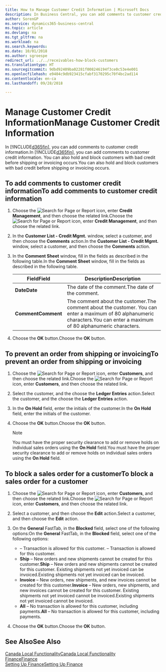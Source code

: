 ```yaml
---
title: How to Manage Customer Credit Information | Microsoft Docs
description: In Business Central, you can add comments to customer credit information. You can also hold and block customers with bad credit before shipping or invoicing occurs.
author: SorenGP
ms.service: dynamics365-business-central
ms.topic: article
ms.devlang: na
ms.tgt_pltfrm: na
ms.workload: na
ms.search.keywords: 
ms.date: 10/01/2018
ms.author: sgroespe
redirect_url: ../../receivables-how-block-customers
ms.translationtype: HT
ms.sourcegitcommit: 9dbd92409ba02281f008246194f3ce0c53e4e001
ms.openlocfilehash: e9404c9db923415cfabf3170295c70f4bc2ad114
ms.contentlocale: en-ca
ms.lasthandoff: 09/28/2018

---
```

# <a name="manage-customer-credit-information"></a><span data-ttu-id="05dc6-104">Manage Customer Credit Information</span><span class="sxs-lookup"><span data-stu-id="05dc6-104">Manage Customer Credit Information</span></span>
<span data-ttu-id="05dc6-105">In [!INCLUDE[d365fin](../../includes/d365fin_md.md)], you can add comments to customer credit information.</span><span class="sxs-lookup"><span data-stu-id="05dc6-105">In [!INCLUDE[d365fin](../../includes/d365fin_md.md)], you can add comments to customer credit information.</span></span> <span data-ttu-id="05dc6-106">You can also hold and block customers with bad credit before shipping or invoicing occurs.</span><span class="sxs-lookup"><span data-stu-id="05dc6-106">You can also hold and block customers with bad credit before shipping or invoicing occurs.</span></span>  

## <a name="to-add-comments-to-customer-credit-information"></a><span data-ttu-id="05dc6-107">To add comments to customer credit information</span><span class="sxs-lookup"><span data-stu-id="05dc6-107">To add comments to customer credit information</span></span>  
1.  <span data-ttu-id="05dc6-108">Choose the ![Search for Page or Report](../../media/ui-search/search_small.png "Search for Page or Report icon") icon, enter **Credit Management**, and then choose the related link.</span><span class="sxs-lookup"><span data-stu-id="05dc6-108">Choose the ![Search for Page or Report](../../media/ui-search/search_small.png "Search for Page or Report icon") icon, enter **Credit Management**, and then choose the related link.</span></span>  
2.  <span data-ttu-id="05dc6-109">In the **Customer List - Credit Mgmt.** window, select a customer, and then choose the **Comments** action.</span><span class="sxs-lookup"><span data-stu-id="05dc6-109">In the **Customer List - Credit Mgmt.** window, select a customer, and then choose the **Comments** action.</span></span>  
3.  <span data-ttu-id="05dc6-110">In the **Comment Sheet** window, fill in the fields as described in the following table.</span><span class="sxs-lookup"><span data-stu-id="05dc6-110">In the **Comment Sheet** window, fill in the fields as described in the following table.</span></span>  

    |<span data-ttu-id="05dc6-111">Field</span><span class="sxs-lookup"><span data-stu-id="05dc6-111">Field</span></span>|<span data-ttu-id="05dc6-112">Description</span><span class="sxs-lookup"><span data-stu-id="05dc6-112">Description</span></span>|  
    |---------------------------------|---------------------------------------|  
    |<span data-ttu-id="05dc6-113">**Date**</span><span class="sxs-lookup"><span data-stu-id="05dc6-113">**Date**</span></span>|<span data-ttu-id="05dc6-114">The date of the comment.</span><span class="sxs-lookup"><span data-stu-id="05dc6-114">The date of the comment.</span></span>|  
    |<span data-ttu-id="05dc6-115">**Comment**</span><span class="sxs-lookup"><span data-stu-id="05dc6-115">**Comment**</span></span>|<span data-ttu-id="05dc6-116">The comment about the customer.</span><span class="sxs-lookup"><span data-stu-id="05dc6-116">The comment about the customer.</span></span> <span data-ttu-id="05dc6-117">You can enter a maximum of 80 alphanumeric characters.</span><span class="sxs-lookup"><span data-stu-id="05dc6-117">You can enter a maximum of 80 alphanumeric characters.</span></span>|  

4.  <span data-ttu-id="05dc6-118">Choose the **OK** button.</span><span class="sxs-lookup"><span data-stu-id="05dc6-118">Choose the **OK** button.</span></span>  

## <a name="to-prevent-an-order-from-shipping-or-invoicing"></a><span data-ttu-id="05dc6-119">To prevent an order from shipping or invoicing</span><span class="sxs-lookup"><span data-stu-id="05dc6-119">To prevent an order from shipping or invoicing</span></span>  
1.  <span data-ttu-id="05dc6-120">Choose the ![Search for Page or Report](../../media/ui-search/search_small.png "Search for Page or Report icon") icon, enter **Customers**, and then choose the related link.</span><span class="sxs-lookup"><span data-stu-id="05dc6-120">Choose the ![Search for Page or Report](../../media/ui-search/search_small.png "Search for Page or Report icon") icon, enter **Customers**, and then choose the related link.</span></span>  
2.  <span data-ttu-id="05dc6-121">Select the customer, and the choose the **Ledger Entries** action.</span><span class="sxs-lookup"><span data-stu-id="05dc6-121">Select the customer, and the choose the **Ledger Entries** action.</span></span>  
3.  <span data-ttu-id="05dc6-122">In the **On Hold** field, enter the initials of the customer.</span><span class="sxs-lookup"><span data-stu-id="05dc6-122">In the **On Hold** field, enter the initials of the customer.</span></span>  
4.  <span data-ttu-id="05dc6-123">Choose the **OK** button.</span><span class="sxs-lookup"><span data-stu-id="05dc6-123">Choose the **OK** button.</span></span>  

    > [!NOTE]  
    >  <span data-ttu-id="05dc6-124">You must have the proper security clearance to add or remove holds on individual sales orders using the **On Hold** field.</span><span class="sxs-lookup"><span data-stu-id="05dc6-124">You must have the proper security clearance to add or remove holds on individual sales orders using the **On Hold** field.</span></span>  

## <a name="to-block-a-sales-order-for-a-customer"></a><span data-ttu-id="05dc6-125">To block a sales order for a customer</span><span class="sxs-lookup"><span data-stu-id="05dc6-125">To block a sales order for a customer</span></span>  
1.  <span data-ttu-id="05dc6-126">Choose the ![Search for Page or Report](../../media/ui-search/search_small.png "Search for Page or Report icon") icon, enter **Customers**, and then choose the related link.</span><span class="sxs-lookup"><span data-stu-id="05dc6-126">Choose the ![Search for Page or Report](../../media/ui-search/search_small.png "Search for Page or Report icon") icon, enter **Customers**, and then choose the related link.</span></span>  
2.  <span data-ttu-id="05dc6-127">Select a customer, and then choose the **Edit** action.</span><span class="sxs-lookup"><span data-stu-id="05dc6-127">Select a customer, and then choose the **Edit** action.</span></span>  
3.  <span data-ttu-id="05dc6-128">On the **General** FastTab, in the **Blocked** field, select one of the following options:</span><span class="sxs-lookup"><span data-stu-id="05dc6-128">On the **General** FastTab, in the **Blocked** field, select one of the following options:</span></span>  

    -   <span data-ttu-id="05dc6-129">**<Blank>** – Transaction is allowed for this customer.</span><span class="sxs-lookup"><span data-stu-id="05dc6-129">**<Blank>** – Transaction is allowed for this customer.</span></span>  
    -   <span data-ttu-id="05dc6-130">**Ship** – New orders and new shipments cannot be created for this customer.</span><span class="sxs-lookup"><span data-stu-id="05dc6-130">**Ship** – New orders and new shipments cannot be created for this customer.</span></span> <span data-ttu-id="05dc6-131">Existing shipments not yet invoiced can be invoiced.</span><span class="sxs-lookup"><span data-stu-id="05dc6-131">Existing shipments not yet invoiced can be invoiced.</span></span>  
    -   <span data-ttu-id="05dc6-132">**Invoice** – New orders, new shipments, and new invoices cannot be created for this customer.</span><span class="sxs-lookup"><span data-stu-id="05dc6-132">**Invoice** – New orders, new shipments, and new invoices cannot be created for this customer.</span></span> <span data-ttu-id="05dc6-133">Existing shipments not yet invoiced cannot be invoiced.</span><span class="sxs-lookup"><span data-stu-id="05dc6-133">Existing shipments not yet invoiced cannot be invoiced.</span></span>  
    -   <span data-ttu-id="05dc6-134">**All** – No transaction is allowed for this customer, including payments.</span><span class="sxs-lookup"><span data-stu-id="05dc6-134">**All** – No transaction is allowed for this customer, including payments.</span></span>  
4.  <span data-ttu-id="05dc6-135">Choose the **OK** button.</span><span class="sxs-lookup"><span data-stu-id="05dc6-135">Choose the **OK** button.</span></span>  

## <a name="see-also"></a><span data-ttu-id="05dc6-136">See Also</span><span class="sxs-lookup"><span data-stu-id="05dc6-136">See Also</span></span>  
[<span data-ttu-id="05dc6-137">Canada Local Functionality</span><span class="sxs-lookup"><span data-stu-id="05dc6-137">Canada Local Functionality</span></span>](canada-local-functionality.md)  
[<span data-ttu-id="05dc6-138">Finance</span><span class="sxs-lookup"><span data-stu-id="05dc6-138">Finance</span></span>](../../finance.md)  
[<span data-ttu-id="05dc6-139">Setting Up Finance</span><span class="sxs-lookup"><span data-stu-id="05dc6-139">Setting Up Finance</span></span>](../../finance.md)

